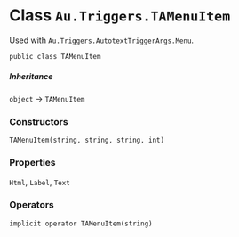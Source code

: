 # Class `Au.Triggers.TAMenuItem`

Used with `Au.Triggers.AutotextTriggerArgs.Menu`.

```
public class TAMenuItem
```

##### Inheritance

`object` → `TAMenuItem`

### Constructors

`TAMenuItem(string, string, string, int)`

### Properties

`Html`, `Label`, `Text`

### Operators

`implicit operator TAMenuItem(string)`